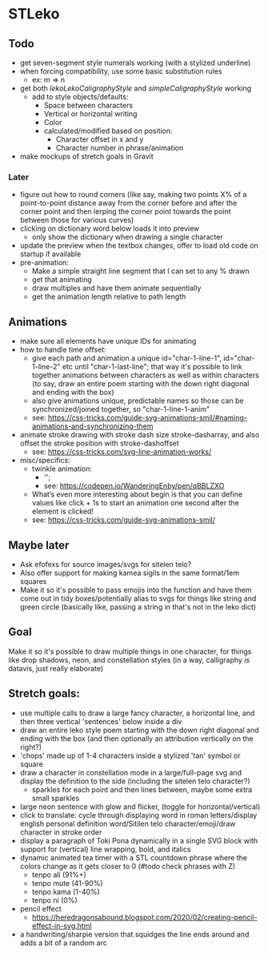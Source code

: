 ﻿# STLeko

## Todo
   * get seven-segment style numerals working (with a stylized underline)
   * when forcing compatibility, use some basic substitution rules
     * ex: m => n
   * get both _lekoLekoCaligraphyStyle_ and _simpleCaligraphyStyle_ working
      * add to style objects/defaults:
         * Space between characters
         * Vertical or horizontal writing
         * Color
         * calculated/modified based on position:
            * Character offset in x and y
            * Character number in phrase/animation
   * make mockups of stretch goals in Gravit

### Later
   * figure out how to round corners (like say, making two points X% of a point-to-point distance away from the corner before and after the corner point and then lerping the corner point towards the point between those for various curves)
   * clicking on dictionary word below loads it into preview
      * only show the dictionary when drawing a single character
   * update the preview when the textbox changes, offer to load old code on startup if available
   * pre-animation:
      * Make a simple straight line segment that I can set to any % drawn
      * get that animating
      * draw multiples and have them animate sequentially
      * get the animation length relative to path length

## Animations
   * make sure all elements have unique IDs for animating
   * how to handle time offset:
      * give each path and animation a unique id="char-1-line-1", id="char-1-line-2" etc until "char-1-last-line"; that way it's possible to link together animations between characters as well as within characters (to say, draw an entire poem starting with the down right diagonal and ending with the box)
      * also give animations unique, predictable names so those can be synchronized/joined together, so "char-1-line-1-anim"
      * see: https://css-tricks.com/guide-svg-animations-smil/#naming-animations-and-synchronizing-them
   * animate stroke drawing with stroke dash size stroke-dasharray, and also offset the stroke position with stroke-dashoffset
      * see: https://css-tricks.com/svg-line-animation-works/
   * misc/specifics:
      * twinkle animation:
         * '<animate attributeType="CSS" attributeName="opacity" begin="0s" dur="'+duration+'" values="0; 1; 0" keyTimes="0; .5; 1" repeatCount="indefinite" />';
         * see: https://codepen.io/WanderingEnby/pen/qBBLZXO
      * What’s even more interesting about begin is that you can define values like click + 1s to start an animation one second after the element is clicked!
      * see: https://css-tricks.com/guide-svg-animations-smil/

## Maybe later
   * Ask efofexs for source images/svgs for sitelen telo?
   * Also offer support for making kamea sigils in the same format/1em squares
   * Make it so it's possible to pass emojis into the function and have them come out in tidy boxes/potentially alias to svgs for things like string and green circle (basically like, passing a string in that's not in the leko dict)

## Goal
   Make it so it's possible to draw multiple things in one character, for things like drop shadows, neon, and constellation styles
   (in a way, calligraphy *is* datavis, just really elaborate)

## Stretch goals:
   * use multiple calls to draw a large fancy character, a horizontal line, and then three vertical 'sentences' below inside a div
   * draw an entire leko style poem starting with the down right diagonal and ending with the box (and then optionally an attribution vertically on the right?)
   * 'chops' made up of 1-4 characters inside a stylized 'tan' symbol or square
   * draw a character in constellation mode in a large/full-page svg and display the definition to the side (including the sitelen telo character?)
      * sparkles for each point and then lines between, maybe some extra small sparkles
   * large neon sentence with glow and flicker, (toggle for horizontal/vertical)
   * click to translate: cycle through displaying word in roman letters/display english personal definition word/Sitilen telo character/emoji/draw character in stroke order
   * display a paragraph of Toki Pona dynamically in a single SVG block with support for (vertical) line wrapping, bold, and italics
   * dynamic animated tea timer with a STL countdown phrase where the colors change as it gets closer to 0 (#todo check phrases with Z)
     * tenpo ali (91%+)
     * tenpo mute (41-90%)
     * tenpo kama (1-40%)
     * tenpo ni (0%)
   * pencil effect
      * https://heredragonsabound.blogspot.com/2020/02/creating-pencil-effect-in-svg.html
   * a handwriting/sharpie version that squidges the line ends around and adds a bit of a random arc
